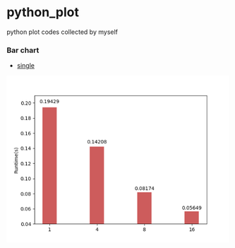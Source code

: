 # python_plot
python plot codes collected by myself

### Bar chart
* [single](https://github.com/gzrjzcx/python_plot/blob/master/bar/single_bar.py)
<img src="https://github.com/gzrjzcx/python_plot/blob/master/res/single_bar.png">
